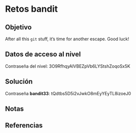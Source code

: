 # Retos bandit

## Objetivo

After all this `git` stuff, it’s time for another escape. Good luck!

## Datos de acceso al nivel
Contraseña del nivel: 3O9RfhqyAlVBEZpVb6LYStshZoqoSx5K

## Solución
Contraseña **bandit33**:  tQdtbs5D5i2vJwkO8mEyYEyTL8izoeJ0



## Notas

## Referencias


